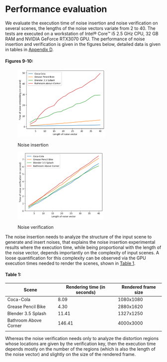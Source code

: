 # Performance evaluation

We evaluate the execution time of noise insertion and noise verification on several scenes, the lengths of the noise vectors variate from 2 to 40. The tests are executed on a workstation of Intel:registered: Core:tm: i5 2.5 GHz CPU, 32 GB RAM and NVIDIA GeForce RTX3070 GPU. The performance of noise insertion and verification is given in the figures below, detailed data is given in tables in [Appendix D](../appendix-d-performance-evaluation-data.md).

#### Figures 9-10: <a href="#fig_noise_insertion_verification" id="fig_noise_insertion_verification"></a>

<div>

<figure><img src="../../.gitbook/assets/performance_eval.png" alt="" width="282"><figcaption><p>Noise insertion</p></figcaption></figure>

 

<figure><img src="../../.gitbook/assets/performance_eval_verif.png" alt="" width="277"><figcaption><p>Noise verification</p></figcaption></figure>

</div>

The noise insertion needs to analyze the structure of the input scene to generate and insert noises, that explains the noise insertion experimental results where the execution time, while being proportional with the length of the noise vector, depends importantly on the complexity of input scenes. A loose quantification for this complexity can be observed via the GPU execution times needed to render the scenes, shown in [Table 1](#fig_rendering_time_of_scenes).

#### Table 1: <a id="fig_rendering_time_of_scenes"></a>

| Scene | Rendering time (in seconds) | Rendered frame size |
| -- | -- | - |
| Coca-Cola | 8.09 | 1080x1080 |
| Grease Pencil Bike | 4.30 | 2880x1620 |
| Blender 3.5 Splash | 11.41 | 1327x1250 |
| Bathroom Above Corner | 146.41 | 4000x3000 |
| | |

Whereas the noise verification needs only to analyze the distortion regions whose locations are given by the verification key, then the execution time depends mostly on the number of the regions (which is also the length of the noise vector) and slightly on the size of the rendered frame.
